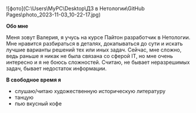 ![фото](C:\Users\MyPC\Desktop\ДЗ в Нетологии\GitHub Pages\photo_2023-11-03_10-22-17.jpg)

**Обо мне**

Меня зовут Валерия, я учусь на курсе Пайтон разработчик в Нетологии. 
Мне нравится разбираться в деталях, докапываться до сути и искать лучшие варианты решений тех или иных задач. Сейчас, мне сложно, ведь раньше я никак не была связана со сферой IT, но мне очень интересно и я не боюсь сложностей. Считаю, не бывает неразрешимых задач, бывает недостаток информации. 

**В свободное время я**
- слушаю/читаю художественную историческую литературу
- танцую
- пью вкусный кофе  
